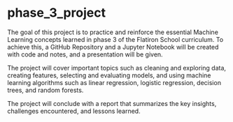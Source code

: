 # phase_3_project
The goal of this project is to practice and reinforce the essential Machine Learning concepts learned in phase 3 of the Flatiron School curriculum. To achieve this, a GitHub Repository and a Jupyter Notebook will be created with code and notes, and a presentation will be given.

The project will cover important topics such as cleaning and exploring data, creating features, selecting and evaluating models, and using machine learning algorithms such as linear regression, logistic regression, decision trees, and random forests.

The project will conclude with a report that summarizes the key insights, challenges encountered, and lessons learned.

